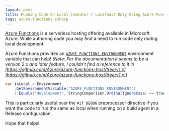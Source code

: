 ```yaml
---
layout: post
title: Running Code On Local Computer / Localhost Only Using Azure Functions With C#
tags: azure-functions csharp
---
```


[Azure Functions](https://docs.microsoft.com/en-us/azure/azure-functions/functions-overview) is a serverless hosting offering available in Microsoft Azure. While authoring code you may find a need to run code only during local development.

Azure Functions provides an [`AZURE_FUNCTIONS_ENVIRONMENT`](https://docs.microsoft.com/en-us/azure/azure-functions/functions-app-settings#azure_functions_environment) environment variable that can help! *(Note: Per the documentation it seems to be a version 2.x and later feature, I couldn't find a reference to it in [https://github.com/Azure/azure-functions-host/tree/v1.x](https://github.com/Azure/azure-functions-host/tree/v1.x))*

```csharp
var isLocal = Environment
    .GetEnvironmentVariable("AZURE_FUNCTIONS_ENVIRONMENT")
    ?.Equals("development", StringComparison.OrdinalIgnoreCase) == true;
```

This is particularly useful over the `#if DEBUG` preprocessor directive if you want the code to run the same as local when running on a build agent in a Release configuration.

Hope that helps!
